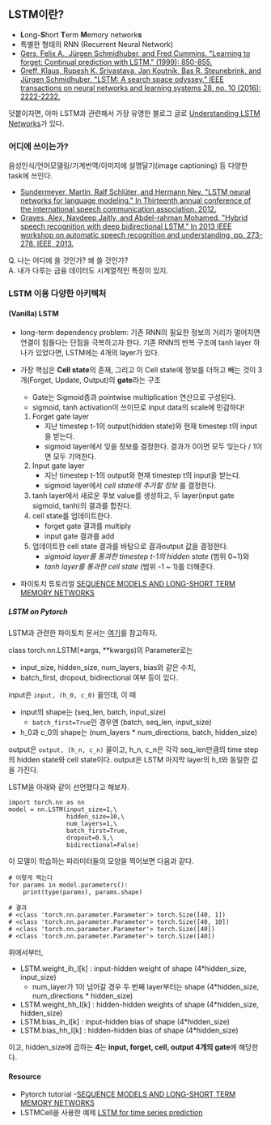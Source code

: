 ## LSTM이란?

- **L**ong-**S**hort **T**erm **M**emory network**s**
- 특별한 형태의 RNN (Recurrent Neural Network)
- [Gers, Felix A., Jürgen Schmidhuber, and Fred Cummins. "Learning to forget: Continual prediction with LSTM." (1999): 850-855.](https://digital-library.theiet.org/content/conferences/10.1049/cp_19991218)
- [Greff, Klaus, Rupesh K. Srivastava, Jan Koutník, Bas R. Steunebrink, and Jürgen Schmidhuber. "LSTM: A search space odyssey." IEEE transactions on neural networks and learning systems 28, no. 10 (2016): 2222-2232.](https://ieeexplore.ieee.org/abstract/document/7508408)

덧붙이자면, 
아마 LSTM과 관련해서 가장 유명한 블로그 글로 [Understanding LSTM Networks](https://colah.github.io/posts/2015-08-Understanding-LSTMs/)가 있다.

### 어디에 쓰이는가?
음성인식/언어모델링/기계번역/이미지에 설명달기(image captioning) 등 다양한 task에 쓰인다. 
- [Sundermeyer, Martin, Ralf Schlüter, and Hermann Ney. "LSTM neural networks for language modeling." In Thirteenth annual conference of the international speech communication association. 2012.](https://www.isca-speech.org/archive/interspeech_2012/i12_0194.html)
- [Graves, Alex, Navdeep Jaitly, and Abdel-rahman Mohamed. "Hybrid speech recognition with deep bidirectional LSTM." In 2013 IEEE workshop on automatic speech recognition and understanding, pp. 273-278. IEEE, 2013.](https://ieeexplore.ieee.org/abstract/document/6707742)

Q. 나는 어디에 쓸 것인가? 왜 쓸 것인가? <br>
A. 내가 다루는 금융 데이터도 시계열적인 특징이 있지.


### LSTM 이용 다양한 아키텍처

#### (Vanilla) LSTM
- long-term dependency problem: 기존 RNN의 필요한 정보의 거리가 멀어지면 연결이 힘들다는 단점을 극복하고자 한다. 기존 RNN의 반복 구조에 tanh layer 하나가 있었다면, LSTM에는 4개의 layer가 있다. 
- 가장 핵심은 **Cell state**의 존재, 그리고 이 Cell state에 정보를 더하고 빼는 것이 3개(Forget, Update, Output)의 **gate**라는 구조
  - Gate는 Sigmoid층과 pointwise multiplication 연산으로 구성된다.
  - sigmoid, tanh activation이 쓰이므로 input data의 scale에 민감하다! 
  
  
  1. Forget gate layer
      - 지난 timestep t-1의 output(hidden state)와 현재 timestep t의 input을 받는다.
      - sigmoid layer에서 잊을 정보를 결정한다. 결과가 0이면 모두 잊는다 / 1이면 모두 기억한다.
  2. Input gate layer
      - 지난 timestep t-1의 output와 현재 timestep t의 input을 받는다.
      - sigmoid layer에서 *cell state에 추가할 정보* 를 결정한다.
  3. tanh layer에서 새로운 후보 value를 생성하고, 두 layer(input gate sigmoid, tanh)의 결과를 합친다.
  4. cell state를 업데이트한다. 
      - forget gate 결과를 multiply
      - input gate 결과를 add
  5. 업데이트한 cell state 결과를 바탕으로 결과output 값을 결정한다. 
      - *sigmoid layer를 통과한 timestep t-1의 hidden state* (범위 0~1)와
      - *tanh layer를 통과한 cell state* (범위 -1 ~ 1)를 더해준다. 

- 파이토치 튜토리얼 [SEQUENCE MODELS AND LONG-SHORT TERM MEMORY NETWORKS](https://pytorch.org/tutorials/beginner/nlp/sequence_models_tutorial.html)


##### LSTM on Pytorch
LSTM과 관련한 파이토치 문서는 [여기](https://pytorch.org/docs/stable/nn.html#lstm)를 참고하자.

class torch.nn.LSTM(*args, \*\*kwargs)의 Parameter로는 
- input_size, hidden_size, num_layers, bias와 같은 수치,
- batch_first, dropout, bidirectional 여부 등이 있다.

input은 ```input, (h_0, c_0)``` 꼴인데, 이 때
- input의 shape는 (seq_len, batch, input_size) 
    - ```batch_first=True```인 경우엔 (batch, seq_len, input_size) 
- h_0과 c_0의 shape는 (num_layers * num_directions, batch, hidden_size)

output은 ```output, (h_n, c_n)``` 꼴이고, 
h_n, c_n은 각각 seq_len만큼의 time step의 hidden state와 cell state이다.
output은 LSTM 마지막 layer의 h_t와 동일한 값을 가진다.


LSTM을 아래와 같이 선언했다고 해보자.
```python3
import torch.nn as nn
model = nn.LSTM(input_size=1,\
                hidden_size=10,\
                num_layers=1,\
                batch_first=True,
                dropout=0.5,\
                bidirectional=False)
``` 
이 모델이 학습하는 파라미터들의 모양을 찍어보면 다음과 같다.
```python3
# 이렇게 찍는다
for params in model.parameters():
    print(type(params), params.shape)
    
# 결과
# <class 'torch.nn.parameter.Parameter'> torch.Size([40, 1])
# <class 'torch.nn.parameter.Parameter'> torch.Size([40, 10])
# <class 'torch.nn.parameter.Parameter'> torch.Size([40])
# <class 'torch.nn.parameter.Parameter'> torch.Size([40])
```
위에서부터, 

- LSTM.weight_ih_l[k] : input-hidden weight of shape (4*hidden_size, input_size)
    - num_layer가 1이 넘어갈 경우 두 번째 layer부터는 shape (4*hidden_size, num_directions * hidden_size)
- LSTM.weight_hh_l[k] : hidden-hidden weights of shape (4*hidden_size, hidden_size)
- LSTM.bias_ih_l[k] : input-hidden bias of shape (4*hidden_size)
- LSTM.bias_hh_l[k] : hidden-hidden bias of shape (4*hidden_size)

이고, hidden_size에 곱하는 **4**는 **input, forget, cell, output 4개의 gate**에 해당한다.

 
 #### Resource
- Pytorch tutorial
-[SEQUENCE MODELS AND LONG-SHORT TERM MEMORY NETWORKS](https://pytorch.org/tutorials/beginner/nlp/sequence_models_tutorial.html)
- LSTMCell을 사용한 예제 [LSTM for time series prediction](https://romanorac.github.io/machine/learning/2019/09/27/time-series-prediction-with-lstm.html)
